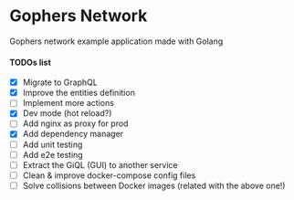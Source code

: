 Gophers Network
===============

Gophers network example application made with Golang

#### TODOs list
- [X] Migrate to GraphQL
- [X] Improve the entities definition
- [ ] Implement more actions
- [X] Dev mode (hot reload?)
- [ ] Add nginx as proxy for prod
- [X] Add dependency manager
- [ ] Add unit testing
- [ ] Add e2e testing
- [ ] Extract the GiQL (GUI) to another service 
- [ ] Clean & improve docker-compose config files
- [ ] Solve collisions between Docker images (related with the above one!)
